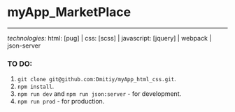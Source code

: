 # myApp_MarketPlace
---
*technologies:* html: [pug] | css: [scss] | javascript: [jquery] | webpack | json-server

### TO DO:

1. `git clone git@github.com:Dmitiy/myApp_html_css.git`.
2. `npm install`.
3. `npm run dev` and `npm run json:server` - for development.
4. `npm run prod` - for production.